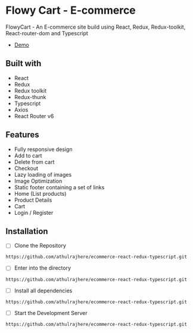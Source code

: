 # Flowy Cart - E-commerce

FlowyCart - An E-commerce site build using React, Redux, Redux-toolkit, React-router-dom and Typescript

- [Demo](https://flowy-cart.vercel.app/)

## Built with

+ React
+ Redux
+ Redux toolkit
+ Redux-thunk
+ Typescript
+ Axios
+ React Router v6

## Features

+ Fully responsive design
+ Add to cart
+ Delete from cart
+ Checkout
+ Lazy loading of images
+ Image Optimization
+ Static footer containing a set of links
+ Home (List products)
+ Product Details
+ Cart
+ Login / Register

## Installation

- [ ] Clone the Repository
```
https://github.com/athulrajhere/ecommerce-react-redux-typescript.git
```
- [ ] Enter into the directory
```
https://github.com/athulrajhere/ecommerce-react-redux-typescript.git
```
- [ ] Install all dependencies
```
https://github.com/athulrajhere/ecommerce-react-redux-typescript.git
```
- [ ] Start the Development Server
```
https://github.com/athulrajhere/ecommerce-react-redux-typescript.git
```
